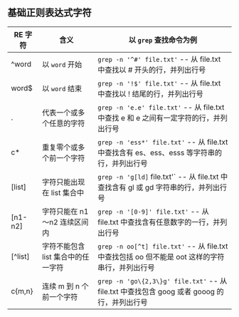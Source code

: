 ## 基础正则表达式字符

RE 字符  |  含义                    |  以 `grep` 查找命令为例
---------|--------------------------|-------------------------------------
^word    | 以 `word` 开始           | `grep -n '^#' file.txt'`  -- 从 file.txt 中查找以 # 开头的行，并列出行号
word$    | 以 `word` 结束           | `grep -n '!$' file.txt'`  -- 从 file.txt 中查找以 ! 结尾的行，并列出行号
.        | 代表一个或多个任意的字符 | `grep -n 'e.e' file.txt'`  -- 从 file.txt 中查找 e 和 e 之间有一定字符的行，并列出行号
c*       | 重复零个或多个前一个字符 | `grep -n 'ess*' file.txt'`  -- 从 file.txt 中查找含有 es、ess、esss 等字符串的行，并列出行号
[list]   | 字符只能出现在 list 集合中 | `grep -n 'g[ld]` file.txt'`  -- 从 file.txt 中查找含有 gl 或 gd 字符串的行，并列出行号
[n1-n2]  | 字符只能在 n1～n2 连续区间内 | `grep -n '[0-9]' file.txt'`  -- 从 file.txt 中查找含有任意数字的一行，并列出行号
[^list]  | 字符不能包含 list 集合中的任一字符 | `grep -n oo[^t] file.txt'`  -- 从 file.txt 中查找包括 oo 但不能是 oot 这样的字符串行，并列出行号
c\{m,n\}  | 连续 m 到 n 个前一个字符  | `grep -n 'go\{2,3\}g' file.txt'` -- 从 file.txt 中查找包含 goog 或者 gooog 的行，并列出行号
